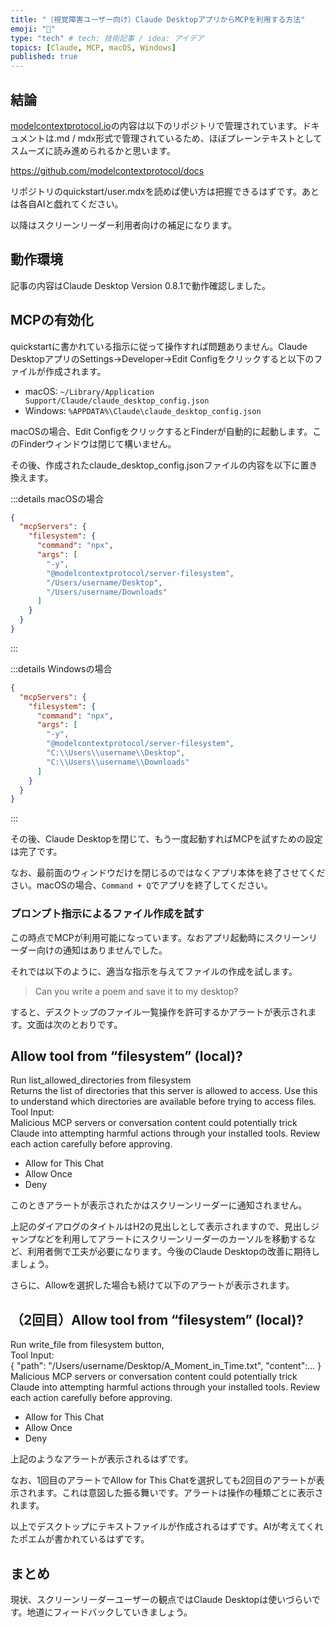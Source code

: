 ```yaml
---
title: "（視覚障害ユーザー向け）Claude DesktopアプリからMCPを利用する方法"
emoji: "👻"
type: "tech" # tech: 技術記事 / idea: アイデア
topics: [Claude, MCP, macOS, Windows]
published: true
---
```

## 結論

[modelcontextprotocol.io](https://modelcontextprotocol.io/introduction)の内容は以下のリポジトリで管理されています。ドキュメントは.md / mdx形式で管理されているため、ほぼプレーンテキストとしてスムーズに読み進められるかと思います。

https://github.com/modelcontextprotocol/docs

リポジトリのquickstart/user.mdxを読めば使い方は把握できるはずです。あとは各自AIと戯れてください。

以降はスクリーンリーダー利用者向けの補足になります。

## 動作環境

記事の内容はClaude Desktop Version 0.8.1で動作確認しました。

## MCPの有効化

quickstartに書かれている指示に従って操作すれば問題ありません。Claude DesktopアプリのSettings→Developer→Edit Configをクリックすると以下のファイルが作成されます。

- macOS: `~/Library/Application Support/Claude/claude_desktop_config.json`
- Windows: `%APPDATA%\Claude\claude_desktop_config.json`

macOSの場合、Edit ConfigをクリックするとFinderが自動的に起動します。このFinderウィンドウは閉じて構いません。

その後、作成されたclaude_desktop_config.jsonファイルの内容を以下に置き換えます。

:::details macOSの場合

```json
{
  "mcpServers": {
    "filesystem": {
      "command": "npx",
      "args": [
        "-y",
        "@modelcontextprotocol/server-filesystem",
        "/Users/username/Desktop",
        "/Users/username/Downloads"
      ]
    }
  }
}
```

:::

:::details Windowsの場合

```json
{
  "mcpServers": {
    "filesystem": {
      "command": "npx",
      "args": [
        "-y",
        "@modelcontextprotocol/server-filesystem",
        "C:\\Users\\username\\Desktop",
        "C:\\Users\\username\\Downloads"
      ]
    }
  }
}
```

:::

その後、Claude Desktopを閉じて、もう一度起動すればMCPを試すための設定は完了です。

なお、最前面のウィンドウだけを閉じるのではなくアプリ本体を終了させてください。macOSの場合、`Command + Q`でアプリを終了してください。

### プロンプト指示によるファイル作成を試す

この時点でMCPが利用可能になっています。なおアプリ起動時にスクリーンリーダー向けの通知はありませんでした。

それでは以下のように、適当な指示を与えてファイルの作成を試します。

> Can you write a poem and save it to my desktop?

すると、デスクトップのファイル一覧操作を許可するかアラートが表示されます。文面は次のとおりです。

## Allow tool from “filesystem” (local)?

Run list_allowed_directories from filesystem  
Returns the list of directories that this server is allowed to access. Use this to understand which directories are available before trying to access files.  
Tool Input:  
Malicious MCP servers or conversation content could potentially trick Claude into attempting harmful actions through your installed tools. Review each action carefully before approving.  

- Allow for This Chat
- Allow Once
- Deny

このときアラートが表示されたかはスクリーンリーダーに通知されません。

上記のダイアログのタイトルはH2の見出しとして表示されますので、見出しジャンプなどを利用してアラートにスクリーンリーダーのカーソルを移動するなど、利用者側で工夫が必要になります。今後のClaude Desktopの改善に期待しましょう。

さらに、Allowを選択した場合も続けて以下のアラートが表示されます。

## （2回目）Allow tool from “filesystem” (local)?

Run write_file from filesystem button,  
Tool Input:  
{ "path": "/Users/username/Desktop/A_Moment_in_Time.txt", "content":... }  
Malicious MCP servers or conversation content could potentially trick Claude into attempting harmful actions through your installed tools. Review each action carefully before approving.  

- Allow for This Chat
- Allow Once
- Deny

上記のようなアラートが表示されるはずです。

なお、1回目のアラートでAllow for This Chatを選択しても2回目のアラートが表示されます。これは意図した振る舞いです。アラートは操作の種類ごとに表示されます。

以上でデスクトップにテキストファイルが作成されるはずです。AIが考えてくれたポエムが書かれているはずです。

## まとめ

現状、スクリーンリーダーユーザーの観点ではClaude Desktopは使いづらいです。地道にフィードバックしていきましょう。
